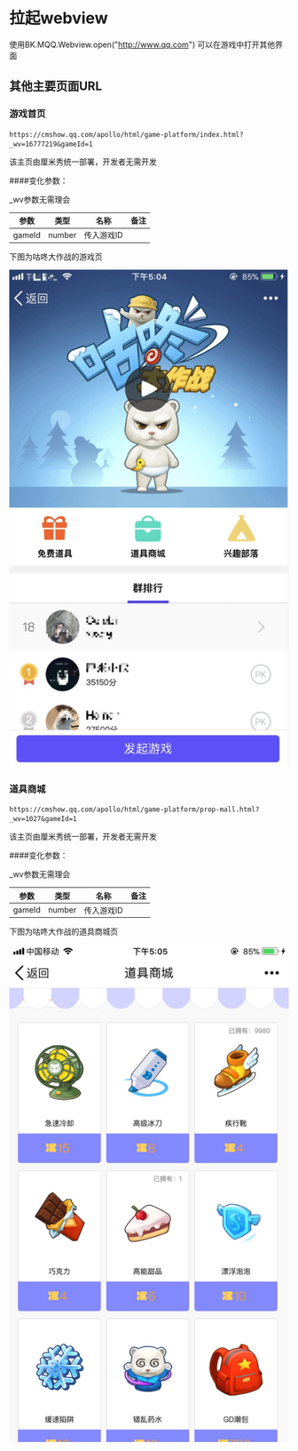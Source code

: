# 拉起webview

使用BK.MQQ.Webview.open("http://www.qq.com")
可以在游戏中打开其他界面


## 其他主要页面URL
### 游戏首页

`https://cmshow.qq.com/apollo/html/game-platform/index.html?_wv=16777219&gameId=1`

该主页由厘米秀统一部署，开发者无需开发


####变化参数：

_wv参数无需理会

参数  | 类型 |名称 | 备注
------------- | ------------- | -------------| -------------
gameId | number | 传入游戏ID |  

下图为咕咚大作战的游戏页

![](./img/main.png)

### 道具商城

`https://cmshow.qq.com/apollo/html/game-platform/prop-mall.html?_wv=1027&gameId=1`
 
该主页由厘米秀统一部署，开发者无需开发

####变化参数：

_wv参数无需理会

参数  | 类型 |名称 | 备注
------------- | ------------- | -------------| -------------
gameId | number | 传入游戏ID |  

下图为咕咚大作战的道具商城页

![](./img/shop.jpeg)